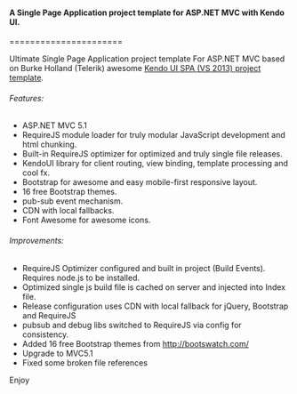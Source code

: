 #### A Single Page Application project template for ASP.NET MVC with Kendo UI.
======================


Ultimate Single Page Application project template For ASP.NET MVC based on Burke Holland (Telerik) awesome 
[Kendo UI SPA (VS 2013) project template](http://visualstudiogallery.msdn.microsoft.com/924c3074-ceab-4be4-87e1-e9e4fd4b6d61?SRC=VSIDE).

###### Features:

- ASP.NET MVC 5.1
- RequireJS module loader for truly modular JavaScript development and html chunking.
- Built-in RequireJS optimizer for optimized and truly single file releases.
- KendoUI library for client routing, view binding, template processing and cool fx.
- Bootstrap for awesome and easy mobile-first responsive layout.
- 16 free Bootstrap themes.
- pub-sub event mechanism.
- CDN with local fallbacks.
- Font Awesome for awesome icons.

###### Improvements:

- RequireJS Optimizer configured and built in project (Build Events). Requires node.js to be installed.
- Optimized single js build file is cached on server and injected into Index file.
- Release configuration uses CDN with local fallback for jQuery, Bootstrap and RequireJS
- pubsub and debug libs switched to RequireJS via config for consistency.
- Added 16 free Bootstrap themes from http://bootswatch.com/
- Upgrade to MVC5.1
- Fixed some broken file references

Enjoy

